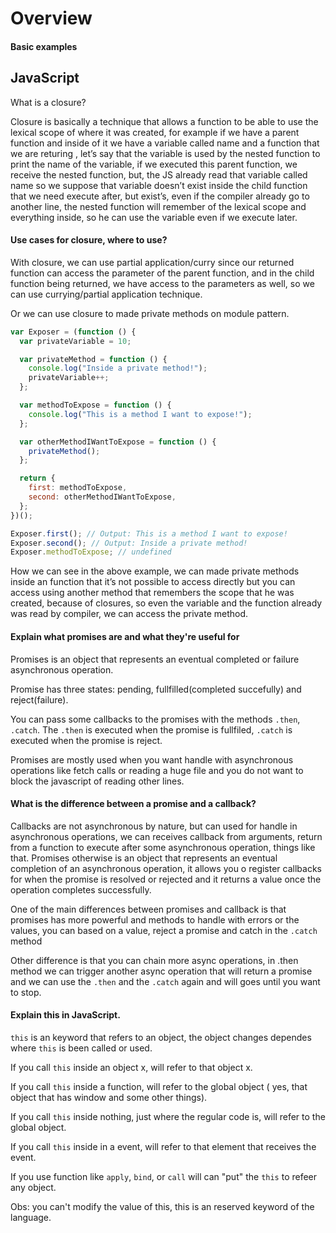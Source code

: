 # Overview

#### Basic examples

## JavaScript

What is a closure?

Closure is basically a technique that allows a function to be able to use the lexical scope of where it was created, for example if we have a parent function and inside of it we have a variable called name and a function that we are returing , let’s say that the variable is used by the nested function to print the name of the variable, if we executed this parent function, we receive the nested function, but, the JS already read that variable called name so we suppose that variable doesn’t exist inside the child function that we need execute after, but exist’s, even if the compiler already go to another line, the nested function will remember of the lexical scope and everything inside, so he can use the variable even if we execute later.

#### Use cases for closure, where to use?

With closure, we can use partial application/curry since our returned function can access the parameter of the parent function, and in the child function being returned, we have access to the parameters as well, so we can use currying/partial application technique.

Or we can use closure to made private methods on module pattern.

```jsx
var Exposer = (function () {
  var privateVariable = 10;

  var privateMethod = function () {
    console.log("Inside a private method!");
    privateVariable++;
  };

  var methodToExpose = function () {
    console.log("This is a method I want to expose!");
  };

  var otherMethodIWantToExpose = function () {
    privateMethod();
  };

  return {
    first: methodToExpose,
    second: otherMethodIWantToExpose,
  };
})();

Exposer.first(); // Output: This is a method I want to expose!
Exposer.second(); // Output: Inside a private method!
Exposer.methodToExpose; // undefined
```

How we can see in the above example, we can made private methods inside an function that it’s not possible to access directly but you can access using another method that remembers the scope that he was created, because of closures, so even the variable and the function already was read by compiler, we can access the private method.

#### Explain what promises are and what they're useful for

Promises is an object that represents an eventual completed or failure asynchronous operation.

Promise has three states: pending, fullfilled(completed succefully) and reject(failure).

You can pass some callbacks to the promises with the methods `.then`, `.catch`. The `.then` is executed when the promise is fullfiled, `.catch` is executed when the promise is reject.

Promises are mostly used when you want handle with asynchronous operations like fetch calls or reading a huge file and you do not want to block the javascript of reading other lines.

#### What is the difference between a promise and a callback?

Callbacks are not asynchronous by nature, but can used for handle in asynchronous operations, we can receives callback from arguments, return from a function to execute after some asynchronous operation, things like that. Promises otherwise is an object that represents an eventual completion of an asynchronous operation, it allows you o register callbacks for when the promise is resolved or rejected and it returns a value once the operation completes successfully.

One of the main differences between promises and callback is that promises has more powerful and methods to handle with errors or the values, you can based on a value, reject a promise and catch in the `.catch` method

Other difference is that you can chain more async operations, in .then method we can trigger another async operation that will return a promise and we can use the `.then` and the `.catch` again and will goes until you want to stop.

#### Explain this in JavaScript.

`this` is an keyword that refers to an object, the object changes dependes where `this` is been called or used.

If you call `this` inside an object x, will refer to that object x.

If you call `this` inside a function, will refer to the global object ( yes, that object that has window and some other things).

If you call `this` inside nothing, just where the regular code is, will refer to the global object.

If you call `this` inside in a event, will refer to that element that receives the event.

If you use function like `apply`, `bind`, or `call` will can "put" the `this` to refeer any object.

Obs: you can't modify the value of this, this is an reserved keyword of the language.
